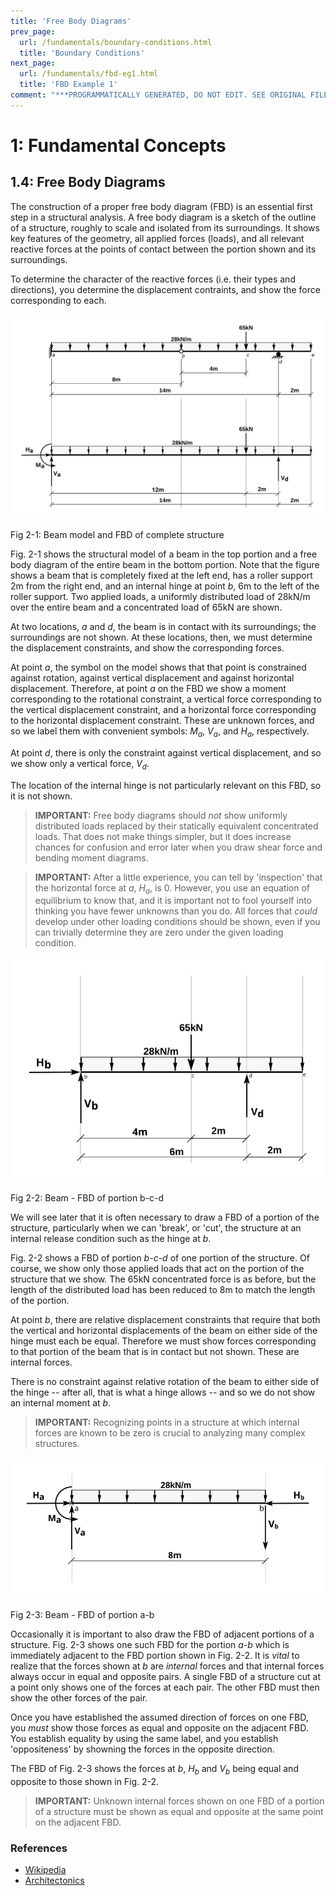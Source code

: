 ```yaml
---
title: 'Free Body Diagrams'
prev_page:
  url: /fundamentals/boundary-conditions.html
  title: 'Boundary Conditions'
next_page:
  url: /fundamentals/fbd-eg1.html
  title: 'FBD Example 1'
comment: "***PROGRAMMATICALLY GENERATED, DO NOT EDIT. SEE ORIGINAL FILES IN /content***"
---
```

# 1: Fundamental Concepts

## 1.4: Free Body Diagrams


The construction of a proper free body diagram (FBD) is an essential
first step in a structural analysis.  A free body diagram is a sketch
of the outline of a structure, roughly to scale and isolated from its
surroundings.  It shows key features of the geometry, all applied
forces (loads), and all relevant reactive forces at the points of
contact between the portion shown and its surroundings.

To determine the character of the reactive forces (i.e. their types
and directions), you determine the displacement contraints, and show
the force corresponding to each.

![Beam Model and FBD](images/fbd/drawing-1.svg)

   Fig 2-1: Beam model and FBD of complete structure

Fig. 2-1 shows the structural model of a beam in the top portion and a
free body diagram of the entire beam in the bottom portion.  Note that
the figure shows a beam that is completely fixed at the left end, has
a roller support 2m from the right end, and an internal hinge at point
*b*, 6m to the left of the roller support.  Two applied loads, a
uniformly distributed load of 28kN/m over the entire beam and a
concentrated load of 65kN are shown.

At two locations, *a* and *d*, the beam is in contact with its
surroundings; the surroundings are not shown.  At these locations,
then, we must determine the displacement constraints, and show the
corresponding forces.

At point *a*, the symbol on the model shows that that point is
constrained against rotation, against vertical displacement and
against horizontal displacement.  Therefore, at point *a* on the FBD
we show a moment corresponding to the rotational constraint, a
vertical force corresponding to the vertical displacement constraint,
and a horizontal force corresponding to the horizontal displacement
constraint.  These are unknown forces, and so we label them with
convenient symbols: $M_a$, $V_a$, and $H_a$,
respectively.

At point *d*, there is only the constraint against vertical
displacement, and so we show only a vertical force, $V_d$.

The location of the internal hinge is not particularly relevant on
this FBD, so it is not shown.

> **IMPORTANT:**
   Free body diagrams should *not* show uniformly distributed loads
   replaced by their statically equivalent concentrated loads.  That
   does not make things simpler, but it does increase chances for
   confusion and error later when you draw shear force and bending
   moment diagrams.

> **IMPORTANT:**
   After a little experience, you can tell by 'inspection' that the
   horizontal force at *a*, $H_a$, is 0.  However, you use an
   equation of equilibrium to know that, and it is important not to
   fool yourself into thinking you have fewer unknowns than you do.
   All forces that *could* develop under other loading conditions
   should be shown, even if you can trivially determine they are zero
   under the given loading condition.

![FBD of portion b-c-d](images/fbd/drawing-2.svg)

   Fig 2-2: Beam - FBD of portion b-c-d

We will see later that it is often necessary to draw a FBD of a
portion of the structure, particularly when we can 'break', or 'cut',
the structure at an internal release condition such as the hinge at
*b*.

Fig. 2-2 shows a FBD of portion *b-c-d* of one portion of the
structure.  Of course, we show only those applied loads that act on
the portion of the structure that we show.  The 65kN concentrated
force is as before, but the length of the distributed load has been
reduced to 8m to match the length of the portion.

At point *b*, there are relative displacement constraints that require
that both the vertical and horizontal displacements of the beam on
either side of the hinge must each be equal.  Therefore we must show
forces corresponding to that portion of the beam that is in contact
but not shown.  These are internal forces.

There is no constraint against relative rotation of the beam to either
side of the hinge -- after all, that is what a hinge allows -- and so
we do not show an internal moment at *b*.

> **IMPORTANT:**
  Recognizing points in a structure at which internal forces are known to be zero is crucial to
  analyzing many complex structures.

![FBD of portion a-b](images/fbd/drawing-3.svg)

   Fig 2-3: Beam - FBD of portion a-b

Occasionally it is important to also draw the FBD of adjacent portions
of a structure.  Fig. 2-3 shows one such FBD for the portion *a-b*
which is immediately adjacent to the FBD portion shown in Fig. 2-2.
It is *vital* to realize that the forces shown at *b* are *internal*
forces and that internal forces always occur in equal and opposite
pairs.  A single FBD of a structure cut at a point only shows one of
the forces at each pair.  The other FBD must then show the other forces
of the pair.

Once you have established the assumed direction of forces on one FBD,
you *must* show those forces as equal and opposite on the adjacent
FBD.  You establish equality by using the same label, and you
establish 'oppositeness' by showning the forces in the opposite
direction.

The FBD of Fig. 2-3 shows the forces at *b*, $H_b$ and $V_b$ being
equal and opposite to those shown in Fig. 2-2.

> **IMPORTANT:**
   Unknown internal forces shown on one FBD of a portion of a
   structure must be shown as equal and opposite at the same point on
   the adjacent FBD.

### References

* [Wikipedia](http://en.wikipedia.org/wiki/Free_body_diagram)
* [Architectonics](http://web.mit.edu/4.441/1_lectures/1_lecture14/1_lecture14.html)
